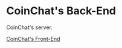 # CoinChat's Back-End
CoinChat's server.

[CoinChat's Front-End](https://github.com/riccardoprosdocimi/coinchat-front-end)
